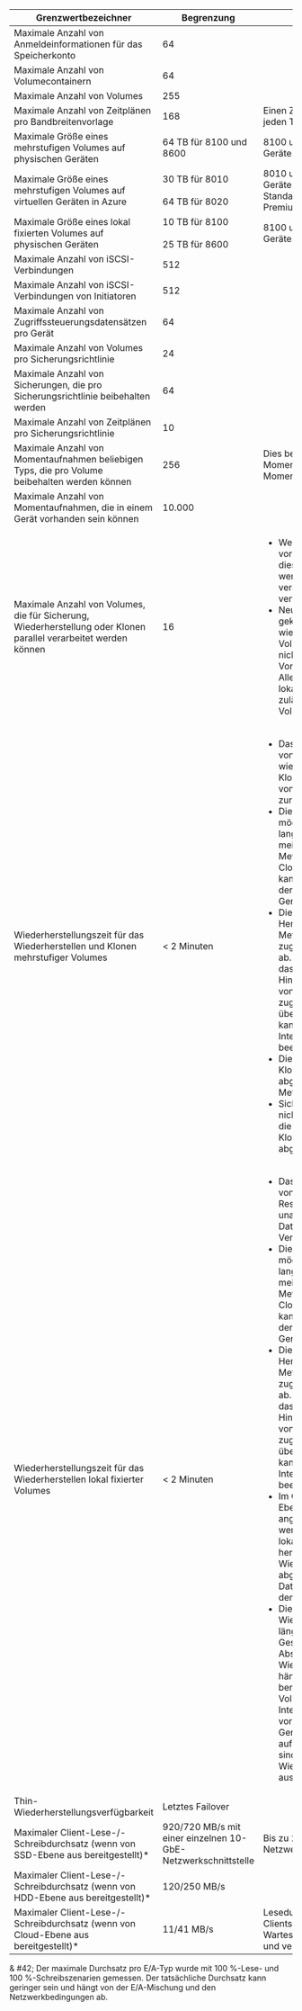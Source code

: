 <!--author=alkohli last changed: 12/15/15-->

| Grenzwertbezeichner | Begrenzung | Kommentare |
|----------------- | ------|--------- |
| Maximale Anzahl von Anmeldeinformationen für das Speicherkonto | 64 | |
| Maximale Anzahl von Volumecontainern | 64 | |
| Maximale Anzahl von Volumes | 255 | |
| Maximale Anzahl von Zeitplänen pro Bandbreitenvorlage | 168 | Einen Zeitplan für jede Stunde, jeden Tag der Woche (24 * 7). |
| Maximale Größe eines mehrstufigen Volumes auf physischen Geräten | 64 TB für 8100 und 8600 | 8100 und 8600 sind physische Geräte. |
| Maximale Größe eines mehrstufigen Volumes auf virtuellen Geräten in Azure | 30 TB für 8010 <br></br> 64 TB für 8020 | 8010 und 8020 sind virtuelle Geräte in Azure, die Standardspeicher und Storage Premium verwenden. |
| Maximale Größe eines lokal fixierten Volumes auf physischen Geräten | 10 TB für 8100 <br></br> 25 TB für 8600 | 8100 und 8600 sind physische Geräte. |
| Maximale Anzahl von iSCSI-Verbindungen | 512 | |
| Maximale Anzahl von iSCSI-Verbindungen von Initiatoren | 512 | |
| Maximale Anzahl von Zugriffssteuerungsdatensätzen pro Gerät | 64 | |
| Maximale Anzahl von Volumes pro Sicherungsrichtlinie | 24 | |
| Maximale Anzahl von Sicherungen, die pro Sicherungsrichtlinie beibehalten werden | 64 | |
| Maximale Anzahl von Zeitplänen pro Sicherungsrichtlinie | 10 | |
| Maximale Anzahl von Momentaufnahmen beliebigen Typs, die pro Volume beibehalten werden können | 256 | Dies beinhaltet lokale Momentaufnahmen und Cloud-Momentaufnahmen. |
| Maximale Anzahl von Momentaufnahmen, die in einem Gerät vorhanden sein können | 10.000 | |
| Maximale Anzahl von Volumes, die für Sicherung, Wiederherstellung oder Klonen parallel verarbeitet werden können | 16 |<ul><li>Wenn mehr als 16 Volumes vorhanden sind, werden diese sequenziell verarbeitet werden, wenn verarbeitungsslots verfügbar werden.</li><li>Neue Sicherungen eines geklonten oder wiederhergestellten Volumes mehrstufigen kann nicht auftreten, bis der Vorgang abgeschlossen ist. Allerdings sind für ein lokales Volume, Sicherungen zulässig nachdem das Volume online ist.</li></ul>|
| Wiederherstellungszeit für das Wiederherstellen und Klonen mehrstufiger Volumes | < 2 Minuten | <ul><li>Das Volume wird innerhalb von zwei Minuten wiederherstellen oder Klonen Vorgang unabhängig von der Datenträgergröße zur Verfügung gestellt.</li><li>Die Volume-Leistung möglicherweise Anfangs langsamer als normal, da die meisten Daten und Metadaten noch in der Cloud befinden. Leistung kann steigen, wie Daten aus der Cloud zum StorSimple-Gerät übertragen.</li><li>Die Gesamtzeit zum Herunterladen der Metadaten hängt von der zugewiesenen Volumegröße ab. Metadaten werden auf das Gerät automatisch im Hintergrund mit einer Rate von 5 Minuten pro TB zugewiesener Volumedaten übertragen. Dieser Wert kann durch die Internetbandbreite zur Cloud beeinflusst werden.</li><li>Die Wiederherstellung oder Klonvorgang ist abgeschlossen, wenn alle Metadaten auf dem Gerät.</li><li>Sicherungsvorgänge können nicht ausgeführt werden, bis die Wiederherstellung oder Klonen vollständig abgeschlossen ist.|
| Wiederherstellungszeit für das Wiederherstellen lokal fixierter Volumes | < 2 Minuten | <ul><li>Das Volume wird innerhalb von zwei Minuten der Restore-Vorgang unabhängig von der Datenträgergröße zur Verfügung gestellt.</li><li>Die Volume-Leistung möglicherweise Anfangs langsamer als normal, da die meisten Daten und Metadaten noch in der Cloud befinden. Leistung kann steigen, wie Daten aus der Cloud zum StorSimple-Gerät übertragen.</li><li>Die Gesamtzeit zum Herunterladen der Metadaten hängt von der zugewiesenen Volumegröße ab. Metadaten werden auf das Gerät automatisch im Hintergrund mit einer Rate von 5 Minuten pro TB zugewiesener Volumedaten übertragen. Dieser Wert kann durch die Internetbandbreite zur Cloud beeinflusst werden.</li><li>Im Gegensatz zu Volumes in Ebenen, bei lokal angeheftete Volumes werden der Volume-Daten lokal auf dem Gerät heruntergeladen. Die Wiederherstellung ist abgeschlossen, wenn alle Daten des Datenträgers auf dem Gerät gebracht worden.</li><li>Die Wiederherstellungsvorgänge länger sein können, und die Gesamtzeit zum Abschließen des Wiederherstellungsvorgangs hängt von der Größe der bereitgestellten lokalen Volumes, die Internetbandbreite und die vorhandenen Daten auf dem Gerät. Sicherungsvorgänge auf lokal fixierten Volumes sind zulässig, während die Wiederherstellung ausgeführt wird.|
| Thin-Wiederherstellungsverfügbarkeit | Letztes Failover | |
| Maximaler Client-Lese-/-Schreibdurchsatz (wenn von SSD-Ebene aus bereitgestellt)* | 920/720 MB/s mit einer einzelnen 10-GbE-Netzwerkschnittstelle | Bis zu 2x mit MPIO und zwei Netzwerkschnittstellen. |
| Maximaler Client-Lese-/-Schreibdurchsatz (wenn von HDD-Ebene aus bereitgestellt)* | 120/250 MB/s |
| Maximaler Client-Lese-/-Schreibdurchsatz (wenn von Cloud-Ebene aus bereitgestellt)* | 11/41 MB/s | Lesedurchsatz hängt von Clients ab, die genügend E/A-Warteschlangentiefe generieren und verwalten müssen. |

& #42; Der maximale Durchsatz pro E/A-Typ wurde mit 100 %-Lese- und 100 %-Schreibszenarien gemessen. Der tatsächliche Durchsatz kann geringer sein und hängt von der E/A-Mischung und den Netzwerkbedingungen ab.


